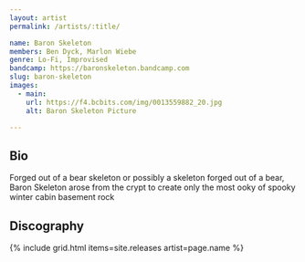 ```yaml
---
layout: artist
permalink: /artists/:title/

name: Baron Skeleton
members: Ben Dyck, Marlon Wiebe
genre: Lo-Fi, Improvised
bandcamp: https://baronskeleton.bandcamp.com
slug: baron-skeleton
images:
  - main:
    url: https://f4.bcbits.com/img/0013559882_20.jpg
    alt: Baron Skeleton Picture

---
```


## Bio

Forged out of a bear skeleton or possibly a skeleton forged out of a bear, Baron Skeleton arose from the crypt to create only the most ooky of spooky winter cabin basement rock

## Discography

{% include grid.html 
  items=site.releases
  artist=page.name
%}